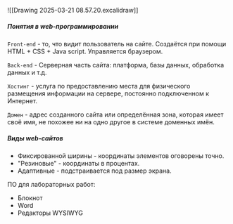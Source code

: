 ![[Drawing 2025-03-21 08.57.20.excalidraw]]

##### Понятия в web-программировании

`Front-end` - то, что видит пользователь на сайте. Создаётся при помощи HTML + CSS + Java script. Управляется браузером.

`Back-end` - Серверная часть сайта: платформа, базы данных, обработка данных и т.д.

`Хостинг` - услуга по предоставлению места для физического размещения информации на сервере, постоянно подключенном к Интернет.

`Домен` - адрес созданного сайта или определённая зона, которая имеет своё имя, не похожее ни на одно другое в системе доменных имён.

##### Виды web-сайтов

- Фиксированной ширины - координаты элементов оговорены точно.
- "Резиновые" - координаты в процентах.
- Адаптивные - подстраивается под размер экрана.

ПО для лабораторных работ:
- Блокнот
- Word
- Редакторы WYSIWYG